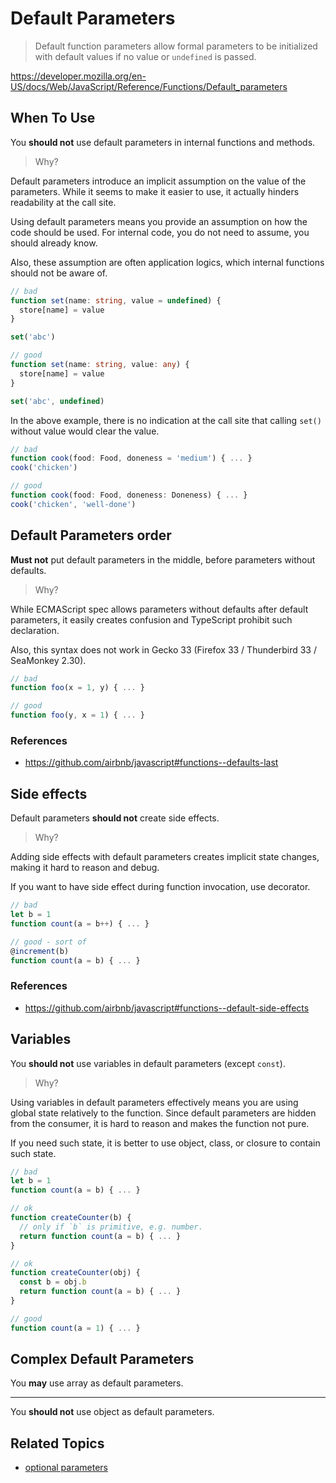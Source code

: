 # Default Parameters

> Default function parameters allow formal parameters to be initialized with default values if no value or `undefined` is passed.

<https://developer.mozilla.org/en-US/docs/Web/JavaScript/Reference/Functions/Default_parameters>

## When To Use

You **should not** use default parameters in internal functions and methods.

> Why?

Default parameters introduce an implicit assumption on the value of the parameters.
While it seems to make it easier to use,
it actually hinders readability at the call site.

Using default parameters means you provide an assumption on how the code should be used.
For internal code, you do not need to assume, you should already know.

Also, these assumption are often application logics,
which internal functions should not be aware of.

```ts
// bad
function set(name: string, value = undefined) {
  store[name] = value
}

set('abc')

// good
function set(name: string, value: any) {
  store[name] = value
}

set('abc', undefined)
```

In the above example, there is no indication at the call site that calling `set()` without value would clear the value.

```ts
// bad
function cook(food: Food, doneness = 'medium') { ... }
cook('chicken')

// good
function cook(food: Food, doneness: Doneness) { ... }
cook('chicken', 'well-done')
```

## Default Parameters order

**Must not** put default parameters in the middle, before parameters without defaults.

> Why?

While ECMAScript spec allows parameters without defaults after default parameters,
it easily creates confusion and TypeScript prohibit such declaration.

Also, this syntax does not work in Gecko 33 (Firefox 33 / Thunderbird 33 / SeaMonkey 2.30).

```js
// bad
function foo(x = 1, y) { ... }

// good
function foo(y, x = 1) { ... }
```

### References

- <https://github.com/airbnb/javascript#functions--defaults-last>

## Side effects

Default parameters **should not** create side effects.

> Why?

Adding side effects with default parameters creates implicit state changes,
making it hard to reason and debug.

If you want to have side effect during function invocation, use decorator.

```js
// bad
let b = 1
function count(a = b++) { ... }

// good - sort of
@increment(b)
function count(a = b) { ... }
```

### References

- <https://github.com/airbnb/javascript#functions--default-side-effects>

## Variables

You **should not** use variables in default parameters (except `const`).

> Why?

Using variables in default parameters effectively means you are using global state relatively to the function.
Since default parameters are hidden from the consumer,
it is hard to reason and makes the function not pure.

If you need such state, it is better to use object, class, or closure to contain such state.

```js
// bad
let b = 1
function count(a = b) { ... }

// ok
function createCounter(b) {
  // only if `b` is primitive, e.g. number.
  return function count(a = b) { ... }
}

// ok
function createCounter(obj) {
  const b = obj.b
  return function count(a = b) { ... }
}

// good
function count(a = 1) { ... }
```

## Complex Default Parameters

You **may** use array as default parameters.

---

You **should not** use object as default parameters.

## Related Topics

- [optional parameters](/pages/03-typescript-syntax/optional-parameters.md)
